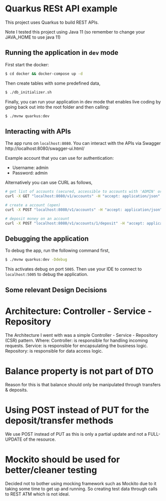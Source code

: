 # Quarkus RESt API example

This project uses Quarkus to build REST APIs.

Note I tested this project using Java 11 (so remember to change your JAVA_HOME to use java 11)

## Running the application in `dev` mode

First start the docker:

```bash
$ cd docker && docker-compose up -d
```

Then create tables with some predefined data,

```bash
$ ./db_initializer.sh
```

Finally, you can run your application in dev mode that enables live coding by going back out into the root folder and
then calling:

```bash
$ ./mvnw quarkus:dev
```

## Interacting with APIs

The app runs on `localhost:8080`. You can interact with the APIs via Swagger http://localhost:8080/swagger-ui.html/

Example account that you can use for authentication:

- Username: admin
- Password: admin

Alternatively you can use CURL as follows,

```bash
# get list of accounts (secured, accessible to accounts with 'ADMIN' or 'USER' role)
curl -X GET "localhost:8080/v1/accounts" -H "accept: application/json" -u leo:1234

# create a account (open)
curl -X POST "localhost:8080/v1/accounts" -H "accept: application/json" -H "Content-Type: application/json" -d "{\"firstName\":\"Tom\",\"lastName\":\"Cruise\",\"password\":\"password\",\"role\":\"USER\",\"username\":\"tomC\"}" -u admin:admin

# deposit money on an account 
curl -X POST "localhost:8080/v1/accounts/1/deposit" -H "accept: application/json" -H "Content-Type: application/json" -d "1" -u leo:1234
```

## Debugging the application

To debug the app, run the following command first,

```bash
$ ./mvnw quarkus:dev -Ddebug
```

This activates debug on port `5005`. Then use your IDE to connect to `localhost:5005` to debug the application.

## Some relevant Design Decisions

# Architecture: Controller - Service - Repository

The Architecture I went with was a simple Controller - Service - Repository (CSR) pattern. Where:
Controller: is responsible for handling incoming requests.
Service: is responsible for encapsulating the business logic.
Repository: is responsible for data access logic.

# Balance property is not part of DTO

Reason for this is that balance should only be manipulated through transfers & deposits.

# Using POST instead of PUT for the deposit/transfer methods

We use POST instead of PUT as this is only a partial update and not a FULL-UPDATE of the resource.

# Mockito should be used for better/cleaner testing

Decided not to bother using mocking framework such as Mockito due to it taking some time to get up and running.
So creating test data through calls to REST ATM which is not ideal.
